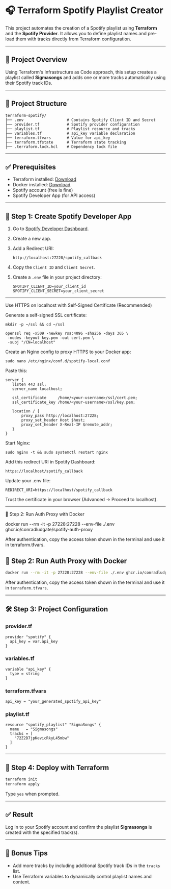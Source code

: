 
# 🎧 Terraform Spotify Playlist Creator

This project automates the creation of a Spotify playlist using **Terraform** and the **Spotify Provider**. It allows you to define playlist names and pre-load them with tracks directly from Terraform configuration.

---

## 📌 Project Overview

Using Terraform's Infrastructure as Code approach, this setup creates a playlist called **Sigmasongs** and adds one or more tracks automatically using their Spotify track IDs.

---

## 📁 Project Structure

```
terraform-spotify/
├── .env                   # Contains Spotify Client ID and Secret
├── provider.tf            # Spotify provider configuration
├── playlist.tf            # Playlist resource and tracks
├── variables.tf           # api_key variable declaration
├── terraform.tfvars       # Value for api_key
├── terraform.tfstate      # Terraform state tracking
├── .terraform.lock.hcl    # Dependency lock file
```

---

## ✅ Prerequisites

- Terraform installed: [Download](https://developer.hashicorp.com/terraform/downloads)
- Docker installed: [Download](https://www.docker.com/products/docker-desktop)
- Spotify account (free is fine)
- Spotify Developer App (for API access)

---

## 🔐 Step 1: Create Spotify Developer App

1. Go to [Spotify Developer Dashboard](https://developer.spotify.com/dashboard/).
2. Create a new app.
3. Add a Redirect URI:
   ```
   http://localhost:27228/spotify_callback
   ```
4. Copy the `Client ID` and `Client Secret`.
5. Create a `.env` file in your project directory:

   ```env
   SPOTIFY_CLIENT_ID=your_client_id
   SPOTIFY_CLIENT_SECRET=your_client_secret
   ```

---
 
 Use HTTPS on localhost with Self-Signed Certificate (Recommended)

Generate a self-signed SSL certificate:
 ```
mkdir -p ~/ssl && cd ~/ssl

openssl req -x509 -newkey rsa:4096 -sha256 -days 365 \
  -nodes -keyout key.pem -out cert.pem \
  -subj "/CN=localhost"
 ```
Create an Nginx config to proxy HTTPS to your Docker app:
 ```
sudo nano /etc/nginx/conf.d/spotify-local.conf
 ```
Paste this:

 ```
server {
    listen 443 ssl;
    server_name localhost;

    ssl_certificate     /home/<your-username>/ssl/cert.pem;
    ssl_certificate_key /home/<your-username>/ssl/key.pem;

    location / {
        proxy_pass http://localhost:27228;
        proxy_set_header Host $host;
        proxy_set_header X-Real-IP $remote_addr;
    }
}
 ```

Start Nginx:
 ```
sudo nginx -t && sudo systemctl restart nginx
 ```
Add this redirect URI in Spotify Dashboard:
 ```
https://localhost/spotify_callback
 ```


Update your .env file:

 ```
REDIRECT_URI=https://localhost/spotify_callback
 ```


Trust the certificate in your browser (Advanced → Proceed to localhost).

--- 
🐳 Step 2: Run Auth Proxy with Docker

docker run --rm -it -p 27228:27228 --env-file ./.env ghcr.io/conradludgate/spotify-auth-proxy

After authentication, copy the access token shown in the terminal and use it in terraform.tfvars.
## 🐳 Step 2: Run Auth Proxy with Docker

```bash
docker run --rm -it -p 27228:27228 --env-file ./.env ghcr.io/conradludgate/spotify-auth-proxy
```

After authentication, copy the access token shown in the terminal and use it in `terraform.tfvars`.

---

## 🛠️ Step 3: Project Configuration

### provider.tf

```hcl
provider "spotify" {
  api_key = var.api_key
}
```

### variables.tf

```hcl
variable "api_key" {
  type = string
}
```

### terraform.tfvars

```hcl
api_key = "your_generated_spotify_api_key"
```

### playlist.tf

```hcl
resource "spotify_playlist" "SigmaSongs" {
  name   = "Sigmasongs"
  tracks = [
    "72Z2D7jpKevicRkyL45mbw"
  ]
}
```

---

## 🚀 Step 4: Deploy with Terraform

```bash
terraform init
terraform apply
```

Type `yes` when prompted.

---

## ✅ Result

Log in to your Spotify account and confirm the playlist **Sigmasongs** is created with the specified track(s).

---

## 🧠 Bonus Tips

- Add more tracks by including additional Spotify track IDs in the `tracks` list.
- Use Terraform variables to dynamically control playlist names and content.
